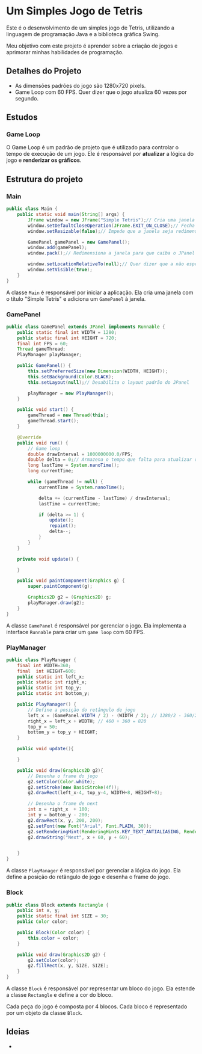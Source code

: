 # Um Simples Jogo de Tetris
Este é o desenvolvimento de um simples jogo de Tetris, utilizando a linguagem de programação Java e a biblioteca gráfica Swing.

Meu objetivo com este projeto é aprender sobre a criação de jogos e aprimorar minhas habilidades de programação.

## Detalhes do Projeto
- As dimensões padrões do jogo são 1280x720 pixels.
- Game Loop com 60 FPS. Quer dizer que o jogo atualiza 60 vezes por segundo.

## Estudos

### Game Loop
O Game Loop é um padrão de projeto que é utilizado para controlar o tempo de execução de um jogo. Ele é responsável por <b>atualizar</b> a lógica do jogo</b> e <b>renderizar os gráficos</b>.

## Estrutura do projeto

### Main
```java
public class Main {
    public static void main(String[] args) {
        JFrame window = new JFrame("Simple Tetris");// Cria uma janela com o título "Simple Tetris"
        window.setDefaultCloseOperation(JFrame.EXIT_ON_CLOSE);// Fecha a aplicação quando a janela é fechada
        window.setResizable(false);// Impede que a janela seja redimensionada pelo usuário

        GamePanel gamePanel = new GamePanel();
        window.add(gamePanel);
        window.pack();// Redimensiona a janela para que caiba o JPanel

        window.setLocationRelativeTo(null);// Quer dizer que a não especificamos a posição da janela, então ela será centralizada na tela
        window.setVisible(true);
    }
}
```

A classe `Main` é responsável por iniciar a aplicação. Ela cria uma janela com o título "Simple Tetris" e adiciona um `GamePanel` à janela.

### GamePanel
```java
public class GamePanel extends JPanel implements Runnable {
    public static final int WIDTH = 1280;
    public static final int HEIGHT = 720;
    final int FPS = 60;
    Thread gameThread;
    PlayManager playManager;

    public GamePanel() {
        this.setPreferredSize(new Dimension(WIDTH, HEIGHT));
        this.setBackground(Color.BLACK);
        this.setLayout(null);// Desabilita o layout padrão do JPanel

        playManager = new PlayManager();
    }

    public void start() {
        gameThread = new Thread(this);
        gameThread.start();
    }

    @Override
    public void run() {
        // Game loop
        double drawInterval = 1000000000.0/FPS;
        double delta = 0;// Armazena o tempo que falta para atualizar o jogo
        long lastTime = System.nanoTime();
        long currentTime;

        while (gameThread != null) {
            currentTime = System.nanoTime();

            delta += (currentTime - lastTime) / drawInterval;
            lastTime = currentTime;

            if (delta >= 1) {
                update();
                repaint();
                delta--;
            }
        }
    }

    private void update() {

    }

    public void paintComponent(Graphics g) {
        super.paintComponent(g);

        Graphics2D g2 = (Graphics2D) g;
        playManager.draw(g2);
    }
}
```

A classe `GamePanel` é responsável por gerenciar o jogo. Ela implementa a interface `Runnable` para criar um `game loop` com 60 FPS.

### PlayManager
```java
public class PlayManager {
    final int WIDTH=360;
    final  int HEIGHT=600;
    public static int left_x;
    public static int right_x;
    public static int top_y;
    public static int bottom_y;

    public PlayManager() {
        // Define a posição do retângulo de jogo
        left_x = (GamePanel.WIDTH / 2) - (WIDTH / 2); // 1280/2 - 360/2 = 460
        right_x = left_x + WIDTH; // 460 + 360 = 820
        top_y = 50;
        bottom_y = top_y + HEIGHT;
    }

    public void update(){

    }

    public void draw(Graphics2D g2){
        // Desenha o frame do jogo
        g2.setColor(Color.white);
        g2.setStroke(new BasicStroke(4f));
        g2.drawRect(left_x-4, top_y-4, WIDTH+8, HEIGHT+8);

        // Desenha o frame de next
        int x = right_x  + 100;
        int y = bottom_y - 200;
        g2.drawRect(x, y, 200, 200);
        g2.setFont(new Font("Arial", Font.PLAIN, 30));
        g2.setRenderingHint(RenderingHints.KEY_TEXT_ANTIALIASING, RenderingHints.VALUE_TEXT_ANTIALIAS_ON);
        g2.drawString("Next", x + 60, y + 60);


    }
}
```

A classe `PlayManager` é responsável por gerenciar a lógica do jogo. Ela define a posição do retângulo de jogo e desenha o frame do jogo.

### Block
```java
public class Block extends Rectangle {
    public int x, y;
    public static final int SIZE = 30;
    public Color color;

    public Block(Color color) {
        this.color = color;
    }

    public void draw(Graphics2D g2) {
        g2.setColor(color);
        g2.fillRect(x, y, SIZE, SIZE);
    }
}
```

A classe `Block` é responsável por representar um bloco do jogo. Ela estende a classe `Rectangle` e define a cor do bloco.

Cada peça do jogo é composta por 4 blocos. Cada bloco é representado por um objeto da classe `Block`.

## Ideias
- 